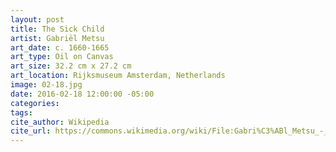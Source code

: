 ```yaml
---
layout: post
title: The Sick Child
artist: Gabriël Metsu
art_date: c. 1660-1665
art_type: Oil on Canvas
art_size: 32.2 cm x 27.2 cm
art_location: Rijksmuseum Amsterdam, Netherlands
image: 02-18.jpg
date: 2016-02-18 12:00:00 -05:00
categories:
tags:
cite_author: Wikipedia
cite_url: https://commons.wikimedia.org/wiki/File:Gabri%C3%ABl_Metsu_-_Het_zieke_kind_-_Google_Art_Project.jpg
---
```

